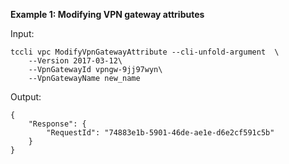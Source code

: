 **Example 1: Modifying VPN gateway attributes**



Input: 

```
tccli vpc ModifyVpnGatewayAttribute --cli-unfold-argument  \
    --Version 2017-03-12\
    --VpnGatewayId vpngw-9jj97wyn\
    --VpnGatewayName new_name
```

Output: 
```
{
    "Response": {
        "RequestId": "74883e1b-5901-46de-ae1e-d6e2cf591c5b"
    }
}
```

